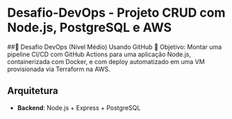 # Desafio-DevOps - Projeto CRUD com Node.js, PostgreSQL e AWS

##🔧 Desafio DevOps (Nível Médio) 
Usando GitHub 🎯 Objetivo: Montar uma pipeline CI/CD com GitHub Actions para uma aplicação Node.js, containerizada com Docker, e com deploy automatizado em uma VM provisionada via Terraform na AWS.


## Arquitetura
- **Backend**: Node.js + Express + PostgreSQL